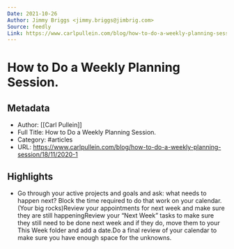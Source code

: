```yaml
---
Date: 2021-10-26
Author: Jimmy Briggs <jimmy.briggs@jimbrig.com>
Source: feedly
Link: https://www.carlpullein.com/blog/how-to-do-a-weekly-planning-session/18/11/2020-1
---
```

# How to Do a Weekly Planning Session.

## Metadata
- Author: [[Carl Pullein]]
- Full Title: How to Do a Weekly Planning Session.
- Category: #articles
- URL: https://www.carlpullein.com/blog/how-to-do-a-weekly-planning-session/18/11/2020-1

## Highlights
- Go through your active projects and goals and ask: what needs to happen next? Block the time required to do that work on your calendar. (Your big rocks)Review your appointments for next week and make sure they are still happeningReview your “Next Week” tasks to make sure they still need to be done next week and if they do, move them to your This Week folder and add a date.Do a final review of your calendar to make sure you have enough space for the unknowns.
